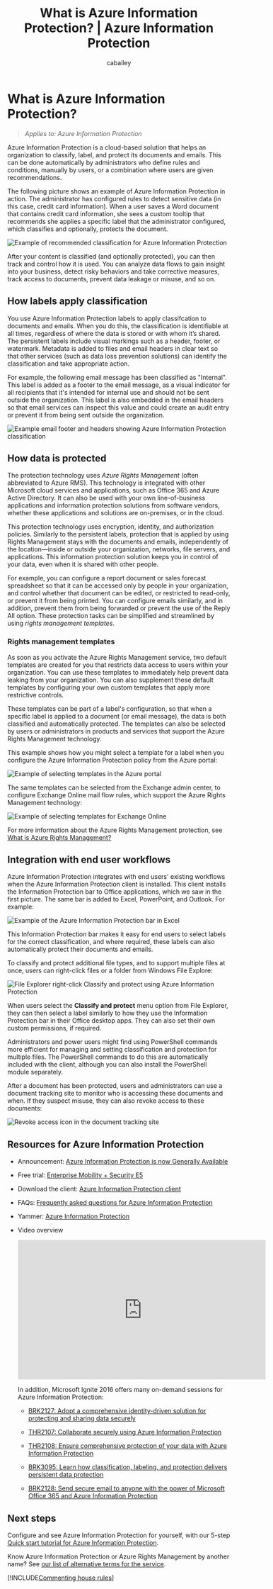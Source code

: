 ﻿---
# required metadata

title: What is Azure Information Protection? | Azure Information Protection
description: An overview of the Azure Information Protection service.
author: cabailey
ms.author: cabailey
manager: mbaldwin
ms.date: 02/08/2017
ms.topic: article
ms.prod:
ms.service: information-protection
ms.technology: techgroup-identity
ms.assetid: cd8a88e2-3555-4be2-9637-3cdee992f2c8

# optional metadata

#ROBOTS:
#audience:
#ms.devlang:
#ms.reviewer: eymanor
#ms.suite: ems
#ms.tgt_pltfrm:
#ms.custom:

---

# What is Azure Information Protection?

>*Applies to: Azure Information Protection*

Azure Information Protection is a cloud-based solution that helps an organization to classify, label, and protect its documents and emails. This can be done automatically by administrators who define rules and conditions, manually by users, or a combination where users are given recommendations. 

The following picture shows an example of Azure Information Protection in action. The administrator has configured rules to detect sensitive data (in this case, credit card information). When a user saves a Word document that contains credit card information, she sees a custom tooltip that recommends she applies a specific label that the administrator configured, which classifies and optionally, protects the document. 

![Example of recommended classification for Azure Information Protection](../media/info-protect-recommend-callouts.png)

After your content is classified (and optionally protected), you can then track and control how it is used. You can analyze data flows to gain insight into your business, detect risky behaviors and take corrective measures, track access to documents, prevent data leakage or misuse, and so on.

## How labels apply classification

You use Azure Information Protection labels to apply classifcation to documents and emails. When you do this, the classification is identifiable at all times, regardless of where the data is stored or with whom it’s shared. The persistent labels include visual markings such as a header, footer, or watermark. Metadata is added to files and email headers in clear text so that other services (such as data loss prevention solutions) can identify the classification and take appropriate action. 

For example, the following email message has been classified as "Internal". This label is added as a footer to the email message, as a visual indicator for all recipients that it's intended for internal use and should not be sent outside the organization. This label is also embedded in the email headers so that email services can inspect this value and could create an audit entry or prevent it from being sent outside the organization.

![Example email footer and headers showing Azure Information Protection classification](../media/example-email-footer-header.png)


## How data is protected

The protection technology uses *Azure Rights Management* (often abbreviated to Azure RMS). This technology is integrated with other Microsoft cloud services and applications, such as Office 365 and Azure Active Directory. It can also be used with your own line-of-business applications and information protection solutions from software vendors, whether these applications and solutions are on-premises, or in the cloud.

This protection technology uses encryption, identity, and authorization policies. Similarly to the persistent labels, protection that is applied by using Rights Management stays with the documents and emails, independently of the location—inside or outside your organization, networks, file servers, and applications. This information protection solution keeps you in control of your data, even when it is shared with other people.

For example, you can configure a report document or sales forecast spreadsheet so that it can be accessed only by people in your organization, and control whether that document can be edited, or restricted to read-only, or prevent it from being printed. You can configure emails similarly, and in addition, prevent them from being forwarded or prevent the use of the Reply All option. These protection tasks can be simplified and streamlined by using *rights management templates*.

### Rights management templates

As soon as you activate the Azure Rights Management service, two default templates are created for you that restricts data access to users within your organization. You can use these templates to immediately help prevent data leaking from your organization. You can also supplement these default templates by configuring your own custom templates that apply more restrictive controls.

These templates can be part of a label's configuration, so that when a specific label is applied to a document (or email message), the data is both classified and automatically protected. The templates can also be selected by users or administrators in products and services that support the Azure Rights Management technology.

This example shows how you might select a template for a label when you configure the Azure Information Protection policy from the Azure portal:

![Example of selecting templates in the Azure portal](../media/templates-infoprotection-callouts.png)

The same templates can be selected from the Exchange admin center, to configure Exchange Online mail flow rules, which support the Azure Rights Management technology:

![Example of selecting templates for Exchange Online](../media/templates-exchangeonline-callouts.png)

For more information about the Azure Rights Management protection, see [What is Azure Rights Management?](what-is-azure-rms.md)

## Integration with end user workflows

Azure Information Protection integrates with end users' existing workflows when the Azure Information Protection client is installed. This client installs the Information Protection bar to Office applications, which we saw in the first picture. The same bar is added to Excel, PowerPoint, and Outlook. For example:

![Example of the Azure Information Protection bar in Excel](../media/excel2016-infoprotect-bar.png)

This Information Protection bar makes it easy for end users to select labels for the correct classification, and where required, these labels can also automatically protect their documents and emails.

To classify and protect additional file types, and to support multiple files at once, users can right-click files or a folder from Windows File Explore:

![File Explorer right-click Classify and protect using Azure Information Protection](../media/right-click-classify-protect-folder.png)

When users select the **Classify and protect** menu option from File Explorer, they can then select a label similarly to how they use the Information Protection bar in their Office desktop apps. They can also set their own custom permissions, if required.

Administrators and power users might find using PowerShell commands more efficient for managing and setting classification and protection for multiple files. The PowerShell commands to do this are automatically included with the client, although you can also install the PowerShell module separately.

After a document has been protected, users and administrators can use a document tracking site to monitor who is accessing these documents and when. If they suspect misuse, they can also revoke access to these documents:

![Revoke access icon in the document tracking site](../media/tracking-site-revoke-access-icon.png)


## Resources for Azure Information Protection

- Announcement: [Azure Information Protection is now Generally Available](https://blogs.technet.microsoft.com/enterprisemobility/2016/10/04/azure-information-protection-is-now-generally-available/)

- Free trial: [Enterprise Mobility + Security E5](https://portal.office.com/Signup/Signup.aspx?OfferId=87dd2714-d452-48a0-a809-d2f58c4f68b7)

- Download the client: [Azure Information Protection client](https://www.microsoft.com/en-us/download/details.aspx?id=53018)

- FAQs: [Frequently asked questions for Azure Information Protection](../get-started/faqs.md)

- Yammer: [Azure Information Protection](https://www.yammer.com/askipteam/#/threads/inGroup?type=in_group&feedId=8652489&view=all)

- Video overview

    <iframe width="560" height="315" src="https://www.youtube.com/embed/N9Ip0m6d3G0" frameborder="0" allowfullscreen></iframe>

    In addition, Microsoft Ignite 2016 offers many on-demand sessions for Azure Information Protection:

    - [BRK2127: Adopt a comprehensive identity-driven solution for protecting and sharing data securely](https://myignite.microsoft.com/videos?q=BRK2127)
    
    - [THR2107: Collaborate securely using Azure Information Protection](https://myignite.microsoft.com/videos?q=THR2107)
    
    - [THR2108: Ensure comprehensive protection of your data with Azure Information Protection](https://myignite.microsoft.com/videos?q=THR2108)
    
    - [BRK3095: Learn how classification, labeling, and protection delivers persistent data protection](https://myignite.microsoft.com/videos?q=BRK3095)
    
    - [BRK2128: Send secure email to anyone with the power of Microsoft Office 365 and Azure Information Protection](https://myignite.microsoft.com/videos?q=BRK2128)


## Next steps

Configure and see Azure Information Protection for yourself, with our 5-step [Quick start tutorial for Azure Information Protection](../get-started/infoprotect-quick-start-tutorial.md).

Know Azure Information Protection or Azure Rights Management by another name? See [our list of alternative terms for the service](azure-rms-aka.md).

[!INCLUDE[Commenting house rules](../includes/houserules.md)]